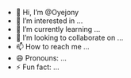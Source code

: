 - 👋 Hi, I’m @Oyejony
- 👀 I’m interested in ...
- 🌱 I’m currently learning ...
- 💞️ I’m looking to collaborate on ...
- 📫 How to reach me ...
- 😄 Pronouns: ...
- ⚡ Fun fact: ...

<!---
Oyejony/Oyejony is a ✨ special ✨ repository because its `README.md` (this file) appears on your GitHub profile.
You can click the Preview link to take a look at your changes.
--->
